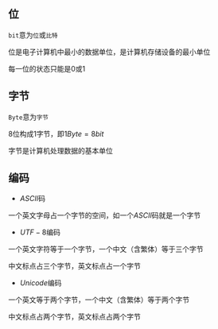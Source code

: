 <!--
 * @Description: 
 * @Version: 1.0
 * @Author: DaLao
 * @Email: dalao_li@163.com
 * @Date: 2021-09-07 17:11:08
 * @LastEditors: DaLao
 * @LastEditTime: 2021-11-13 23:49:49
-->

## 位

`bit`意为`位`或`比特`

位是电子计算机中最小的数据单位，是计算机存储设备的最小单位

每一位的状态只能是$0$或$1$

## 字节

`Byte`意为`字节`

$8$位构成$1$字节，即$1Byte=8bit$

字节是计算机处理数据的基本单位

## 编码

- $ASCII$码

一个英文字母占一个字节的空间，如一个$ASCII$码就是一个字节

- $UTF-8$编码

一个英文字符等于一个字节，一个中文（含繁体）等于三个字节

中文标点占三个字节，英文标点占一个字节

- $Unicode$编码

一个英文等于两个字节，一个中文（含繁体）等于两个字节

中文标点占两个字节，英文标点占两个字节